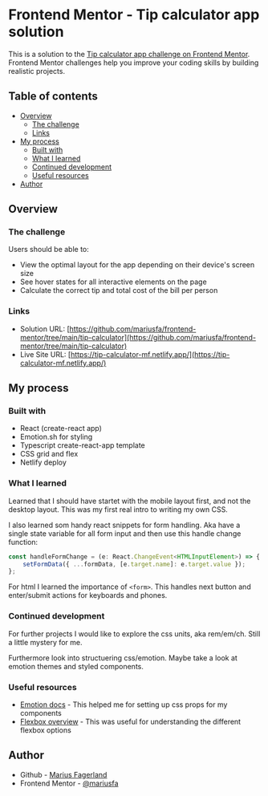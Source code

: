 # Frontend Mentor - Tip calculator app solution

This is a solution to the [Tip calculator app challenge on Frontend Mentor](https://www.frontendmentor.io/challenges/tip-calculator-app-ugJNGbJUX). Frontend Mentor challenges help you improve your coding skills by building realistic projects.

## Table of contents

- [Overview](#overview)
  - [The challenge](#the-challenge)
  - [Links](#links)
- [My process](#my-process)
  - [Built with](#built-with)
  - [What I learned](#what-i-learned)
  - [Continued development](#continued-development)
  - [Useful resources](#useful-resources)
- [Author](#author)

## Overview

### The challenge

Users should be able to:

- View the optimal layout for the app depending on their device's screen size
- See hover states for all interactive elements on the page
- Calculate the correct tip and total cost of the bill per person

### Links

- Solution URL: [https://github.com/mariusfa/frontend-mentor/tree/main/tip-calculator](https://github.com/mariusfa/frontend-mentor/tree/main/tip-calculator)
- Live Site URL: [https://tip-calculator-mf.netlify.app/](https://tip-calculator-mf.netlify.app/)

## My process

### Built with

- React (create-react app)
- Emotion.sh for styling
- Typescript create-react-app template
- CSS grid and flex
- Netlify deploy

### What I learned

Learned that I should have startet with the mobile layout first, and not the desktop layout. This was my first real intro to writing my own CSS. 

I also learned som handy react snippets for form handling. Aka have a single state variable for all form input and then use this handle change function: 
```typescript
const handleFormChange = (e: React.ChangeEvent<HTMLInputElement>) => {
    setFormData({ ...formData, [e.target.name]: e.target.value });
};
```
For html I learned the importance of `<form>`. This handles next button and enter/submit actions for keyboards and phones.

### Continued development

For further projects I would like to explore the css units, aka rem/em/ch. Still a little mystery for me.

Furthermore look into structuering css/emotion. Maybe take a look at emotion themes and styled components.

### Useful resources

- [Emotion docs](https://emotion.sh/docs/introduction) - This helped me for setting up css props for my components
- [Flexbox overview](https://css-tricks.com/snippets/css/a-guide-to-flexbox/) - This was useful for understanding the different flexbox options

## Author

- Github - [Marius Fagerland](https://github.com/mariusfa)
- Frontend Mentor - [@mariusfa](https://www.frontendmentor.io/profile/mariusfa)
